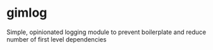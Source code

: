 # gimlog
Simple, opinionated logging module to prevent boilerplate and reduce number of first level dependencies
